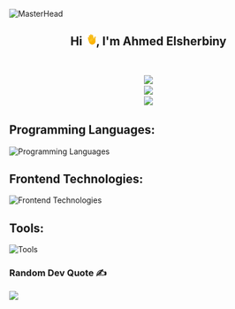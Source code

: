 ![MasterHead](https://i.redd.it/bpxxqqvps4h91.gif)

<div align="center">
  <h2>Hi <span><img src="Assets/waving-hand.gif" width="20px"/></span>, I'm Ahmed Elsherbiny</h2>
</div>

<br>

<div align="center">

![](https://github-readme-streak-stats.herokuapp.com/?user=ahmedelsherbiny0&theme=chartreuse-dark&hide_border=true)<br/>
![](https://github-readme-stats.vercel.app/api?username=ahmedelsherbiny0&theme=chartreuse-dark&hide_border=true&include_all_commits=true&count_private=false)<br/>
![](https://github-readme-stats.vercel.app/api/top-langs/?username=ahmedelsherbiny0&theme=chartreuse-dark&hide_border=true&include_all_commits=true&count_private=false&layout=compact)

</div>

## Programming Languages:

![Programming Languages](https://skillicons.dev/icons?i=c,cpp,java,py)

## Frontend Technologies:

![Frontend Technologies](https://skillicons.dev/icons?i=html,css,js,ts,bootstrap,tailwind,react)

## Tools:

![Tools](https://skillicons.dev/icons?i=bash,git,github,arduino,jenkins,docker,vscode)

### Random Dev Quote ✍️

![](https://quotes-github-readme.vercel.app/api?type=horizontal&theme=light)

<!-- [![](https://visitcount.itsvg.in/api?id=ahmedelsherbiny0&icon=0&color=12)](https://visitcount.itsvg.in) -->
<!-- Proudly created with GPRM ( https://gprm.itsvg.in ) -->
